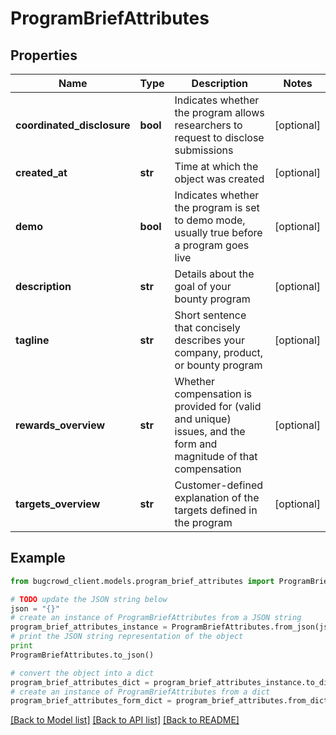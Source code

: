 # ProgramBriefAttributes


## Properties

Name | Type | Description | Notes
------------ | ------------- | ------------- | -------------
**coordinated_disclosure** | **bool** | Indicates whether the program allows researchers to request to disclose submissions | [optional] 
**created_at** | **str** | Time at which the object was created | [optional] 
**demo** | **bool** | Indicates whether the program is set to demo mode, usually true before a program goes live | [optional] 
**description** | **str** | Details about the goal of your bounty program | [optional] 
**tagline** | **str** | Short sentence that concisely describes your company, product, or bounty program | [optional] 
**rewards_overview** | **str** | Whether compensation is provided for (valid and unique) issues, and the form and magnitude of that compensation | [optional] 
**targets_overview** | **str** | Customer-defined explanation of the targets defined in the program | [optional] 

## Example

```python
from bugcrowd_client.models.program_brief_attributes import ProgramBriefAttributes

# TODO update the JSON string below
json = "{}"
# create an instance of ProgramBriefAttributes from a JSON string
program_brief_attributes_instance = ProgramBriefAttributes.from_json(json)
# print the JSON string representation of the object
print
ProgramBriefAttributes.to_json()

# convert the object into a dict
program_brief_attributes_dict = program_brief_attributes_instance.to_dict()
# create an instance of ProgramBriefAttributes from a dict
program_brief_attributes_form_dict = program_brief_attributes.from_dict(program_brief_attributes_dict)
```
[[Back to Model list]](../README.md#documentation-for-models) [[Back to API list]](../README.md#documentation-for-api-endpoints) [[Back to README]](../README.md)


